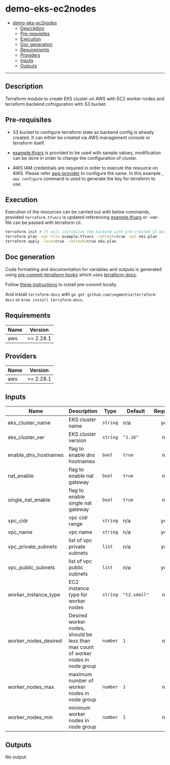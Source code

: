 # demo-eks-ec2nodes

- [demo-eks-ec2nodes](#demo-eks-ec2nodes)
  - [Description](#description)
  - [Pre-requisites](#pre-requisites)
  - [Execution](#execution)
  - [Doc generation](#doc-generation)
  - [Requirements](#requirements)
  - [Providers](#providers)
  - [Inputs](#inputs)
  - [Outputs](#outputs)

---

## Description

Terraform module to create EKS cluster on AWS with EC2 worker nodes and terraform backend cofniguration with S3 bucket.

## Pre-requisites

- S3 bucket to configure terraform state as backend config is already created. It can either be created via AWS management console or terraform itself.

- [example.tfvars](./example.tfvars) is provided to be used with sample values, modification can be done in order to change the configuration of cluster.

- AWS IAM credentials are required in order to execute the resource on AWS. Please refer [aws-provider](https://registry.terraform.io/providers/hashicorp/aws/latest/docs) to configure the same. In this example , `aws configure` command is used to generate the key for terraform to use.

## Execution

Execution of the resources can be carried out with below commands, provided `terraform.tfvars` is updated referencing [example.tfvars](./example.tfvars) or -var-file can be passed with terraform cli.

```bash
terraform init # It will initialize the backend with pre-created S3 bucket and key
terraform plan -var-file example.tfvars -refresh=true -out eks.plan
terraform apply -lock=true -refresh=true eks.plan
```

## Doc generation

Code formatting and documentation for variables and outputs is generated using [pre-commit-terraform hooks](https://github.com/antonbabenko/pre-commit-terraform) which uses [terraform-docs](https://github.com/segmentio/terraform-docs).

Follow [these instructions](https://github.com/antonbabenko/pre-commit-terraform#how-to-install) to install pre-commit locally.

And install `terraform-docs` with `go get github.com/segmentio/terraform-docs` or `brew install terraform-docs`.

<!-- BEGINNING OF PRE-COMMIT-TERRAFORM DOCS HOOK -->
## Requirements

| Name | Version |
|------|---------|
| aws | >= 2.28.1 |

## Providers

| Name | Version |
|------|---------|
| aws | >= 2.28.1 |

## Inputs

| Name | Description | Type | Default | Required |
|------|-------------|------|---------|:--------:|
| eks\_cluster\_name | EKS cluster name | `string` | n/a | yes |
| eks\_cluster\_ver | EKS cluster version | `string` | `"1.16"` | no |
| enable\_dns\_hostnames | flag to enable dns hostnames | `bool` | `true` | no |
| nat\_enable | flag to enable nat gateway | `bool` | `true` | no |
| single\_nat\_enable | flag to enable single nat gateway | `bool` | `true` | no |
| vpc\_cidr | vpc cidr range | `string` | n/a | yes |
| vpc\_name | vpc name | `string` | n/a | yes |
| vpc\_private\_subnets | list of vpc private subnets | `list` | n/a | yes |
| vpc\_public\_subnets | list of vpc public subnets | `list` | n/a | yes |
| worker\_instance\_type | EC2 instance type for worker nodes | `string` | `"t2.small"` | no |
| worker\_nodes\_desired | Desired worker nodes, should be less than max count of worker nodes in node group | `number` | `1` | no |
| worker\_nodes\_max | maximum number of worker nodes in node group | `number` | `1` | no |
| worker\_nodes\_min | minimum worker nodes in node group | `number` | `1` | no |

## Outputs

No output.

<!-- END OF PRE-COMMIT-TERRAFORM DOCS HOOK -->